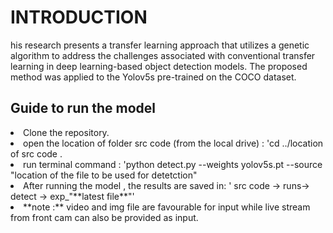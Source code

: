 <h1>INTRODUCTION</h1>
<p>his research presents a transfer learning approach that utilizes a genetic algorithm to address the challenges associated with conventional transfer learning
  in deep learning-based object detection models. The proposed method was applied to the Yolov5s pre-trained on the COCO dataset.</p>

  <h2>Guide to run the model</h2>
  <li>Clone the repository.</li>
  <li>open the location of folder src code (from the local drive) : 'cd ../location of src code .</li>
  <li> run terminal command : 'python detect.py --weights yolov5s.pt --source "location of the file to be used for detetction"</li>
  <li>After running the model , the results are saved in:  ' src code -> runs-> detect -> exp_"**latest file**"'</li>
  <li>**note :** video and img file are favourable for input while live stream from front cam can also be provided as input.</li>
